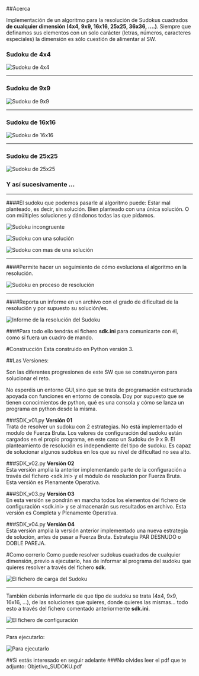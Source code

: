 ##Acerca  

Implementación de un algoritmo para la resolución de Sudokus cuadrados **de cualquier dimensión (4x4, 9x9, 16x16, 25x25, 36x36, ….)**. Siempre que definamos sus elementos con un solo carácter (letras, números, caracteres especiales) la dimensión es sólo cuestión de alimentar al SW.

### Sudoku de 4x4
![Sudoku de 4x4](sdk_4x4.png "Sudoku de 4x4")
***
### Sudoku de 9x9
![Sudoku de 9x9](sdk_9x9.png "Sudoku de 9x9")
***
### Sudoku de 16x16
![Sudoku de 16x16](sdk_16x16.png "Sudoku de 16x16")
***
### Sudoku de 25x25
![Sudoku de 25x25](sdk_25x25.png "Sudoku de 25x25")

### Y así sucesivamente ...
***
####El sudoku  que podemos pasarle al algoritmo puede: Estar mal planteado, es decir, sin solución. Bien planteado con una única solución. O con múltiples soluciones y dándonos todas las que pidamos.

![Sudoku incongruente](sdk_no_congruente.png "Sudoku incongruente")

![Sudoku con una solución](sdk_una_solucion.png "Sudoku con una solución")

![Sudoku con mas de una solución](sdk_varias_soluciones.png "Sudoku con mas de una solución")
***
####Permite hacer un seguimiento de cómo evoluciona el algoritmo en la resolución.

![Sudoku en proceso de resolución](sdk_en_proceso.png "Sudoku en proceso de resolución")
***
####Reporta un informe en un archivo con el grado de dificultad de la resolución y por supuesto su solución/es.

![Informe de la resolución del Sudoku](sdk_informe.png "Informe de la resolución del Sudoku")

####Para todo ello tendrás el fichero **sdk.ini** para comunicarte con él, como si fuera un cuadro de mando.

#Construcción
Esta construido en Python versión 3.

##Las Versiones:

Son las diferentes progresiones de este SW que se construyeron para solucionar el reto.

No esperéis un entorno GUI,sino que se trata de programación estructurada apoyada con funciones en entorno de consola. Doy por supuesto que se tienen conocimientos de python, qué es una consola y cómo se lanza un programa en python desde la misma.
 
###SDK_v01.py
**Versión 01**  
Trata de resolver un sudoku con 2 estrategias. No está implementado el modulo de Fuerza Bruta. Los valores de configuración del sudoku están cargados en el propio programa, en este caso un Sudoku de 9 x 9. El planteamiento de resolución es independiente del tipo de sudoku. Es capaz de solucionar algunos sudokus en los que su nivel de dificultad no sea alto.

###SDK_v02.py
**Versión 02**  
Esta versión amplia la anterior  implementando parte de la configuración a través del fichero <sdk.ini> y el módulo de resolución por Fuerza Bruta. Esta versión es Plenamente Operativa.

###SDK_v03.py
**Versión 03**  
En esta versión se pondrán en marcha todos los elementos del fichero de configuración <sdk.ini> y se almacenarán sus resultados en archivo. Esta versión es Completa y Plenamente Operativa.

###SDK_v04.py
**Versión 04**  
Esta versión amplia la versión anterior implementado una nueva estrategia de solución, antes de pasar a Fuerza Bruta. Estrategia PAR DESNUDO o DOBLE PAREJA.

#Como correrlo
Como puede resolver sudokus cuadrados de cualquier dimensión, previo a ejecutarlo, has de informar al programa del sudoku que quieres resolver a través del fichero **sdk**.

![El fichero de carga del Sudoku](sdk.png "El fichero de carga del Sudoku")
***
También deberás  informarle  de que tipo de sudoku se trata (4x4, 9x9, 16x16, ...), de las soluciones que quieres, donde quieres las mismas... todo esto a través del fichero comentado anteriormente **sdk.ini**.  

![El fichero de configuración](sdk_ini.png "El fichero de configuración")
***
Para ejecutarlo:

![Para ejecutarlo](sdk_run.png "Como ejecutarlo")

##Si estás interesado en seguir adelante
###No olvides leer el pdf que te adjunto: Objetivo_SUDOKU.pdf







